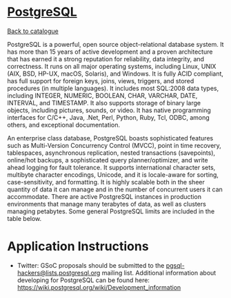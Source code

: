 
# [PostgreSQL](https://postgresql.org)

[Back to catalogue](../README.md#postgresql)

PostgreSQL is a powerful, open source object-relational database system. It has more than 15 years of active development and a proven architecture that has earned it a strong reputation for reliability, data integrity, and correctness. It runs on all major operating systems, including Linux, UNIX (AIX, BSD, HP-UX, macOS, Solaris), and Windows. It is fully ACID compliant, has full support for foreign keys, joins, views, triggers, and stored procedures (in multiple languages). It includes most SQL:2008 data types, including INTEGER, NUMERIC, BOOLEAN, CHAR, VARCHAR, DATE, INTERVAL, and TIMESTAMP. It also supports storage of binary large objects, including pictures, sounds, or video. It has native programming interfaces for C/C++, Java, .Net, Perl, Python, Ruby, Tcl, ODBC, among others, and exceptional documentation.

An enterprise class database, PostgreSQL boasts sophisticated features such as Multi-Version Concurrency Control (MVCC), point in time recovery, tablespaces, asynchronous replication, nested transactions (savepoints), online/hot backups, a sophisticated query planner/optimizer, and write ahead logging for fault tolerance. It supports international character sets, multibyte character encodings, Unicode, and it is locale-aware for sorting, case-sensitivity, and formatting. It is highly scalable both in the sheer quantity of data it can manage and in the number of concurrent users it can accommodate. There are active PostgreSQL instances in production environments that manage many terabytes of data, as well as clusters managing petabytes. Some general PostgreSQL limits are included in the table below.

# Application Instructions

* Twitter: GSoC proposals should be submitted to the pgsql-hackers@lists.postgresql.org mailing list.  Additional information about developing for PostgreSQL can be found here: https://wiki.postgresql.org/wiki/Development_information